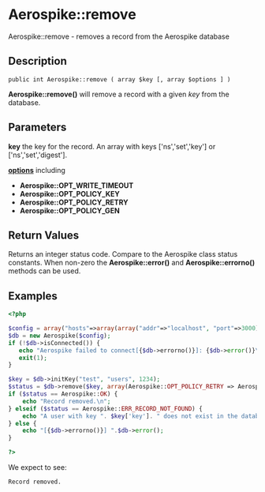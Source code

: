 
# Aerospike::remove

Aerospike::remove - removes a record from the Aerospike database

## Description

```
public int Aerospike::remove ( array $key [, array $options ] )
```

**Aerospike::remove()** will remove a record with a given *key* from the database.

## Parameters

**key** the key for the record. An array with keys ['ns','set','key'] or ['ns','set','digest'].

**[options](aerospike.md)** including
- **Aerospike::OPT_WRITE_TIMEOUT**
- **Aerospike::OPT_POLICY_KEY**
- **Aerospike::OPT_POLICY_RETRY**
- **Aerospike::OPT_POLICY_GEN**

## Return Values

Returns an integer status code.  Compare to the Aerospike class status
constants.  When non-zero the **Aerospike::error()** and
**Aerospike::errorno()** methods can be used.

## Examples

```php
<?php

$config = array("hosts"=>array(array("addr"=>"localhost", "port"=>3000)));
$db = new Aerospike($config);
if (!$db->isConnected()) {
   echo "Aerospike failed to connect[{$db->errorno()}]: {$db->error()}\n";
   exit(1);
}

$key = $db->initKey("test", "users", 1234);
$status = $db->remove($key, array(Aerospike::OPT_POLICY_RETRY => Aerospike::POLICY_RETRY_NONE));
if ($status == Aerospike::OK) {
    echo "Record removed.\n";
} elseif ($status == Aerospike::ERR_RECORD_NOT_FOUND) {
    echo "A user with key ". $key['key']. " does not exist in the database\n";
} else {
    echo "[{$db->errorno()}] ".$db->error();
}

?>
```

We expect to see:

```
Record removed.
```

